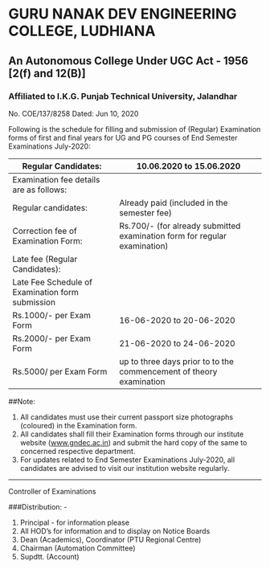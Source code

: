 # GURU NANAK DEV ENGINEERING COLLEGE, LUDHIANA
## An Autonomous College Under UGC Act - 1956 [2(f) and 12(B)]
### Affiliated to I.K.G. Punjab Technical University, Jalandhar

No. COE/137/8258 Dated: Jun 10, 2020

Following is the schedule for filling and submission of (Regular) Examination forms of first and final years for UG and PG courses of End Semester Examinations July-2020:

|Regular Candidates:|10.06.2020 to 15.06.2020|
|---|---|
|Examination fee details are as follows:| |
|Regular candidates:|Already paid (included in the semester fee)|
|Correction fee of Examination Form:|Rs.700/- (for already submitted examination form for regular examination)|
|Late fee (Regular Candidates):||
|Late Fee Schedule of Examination form submission||
|Rs.1000/- per Exam Form|16-06-2020 to 20-06-2020|
|Rs.2000/- per Exam Form|21-06-2020 to 24-06-2020| 
|Rs.5000/ per Exam Form|up to three days prior to to the commencement of theory examination|

##Note:

1. All candidates must use their current passport size photographs (coloured) in the Examination form.
1. All  candidates shall fill their Examination forms through our institute website (www.gndec.ac.in) and submit the hard copy of the same to concerned respective department.
1. For updates related to End Semester Examinations July-2020, all candidates are advised to visit our institution website regularly.

---
Controller of Examinations

###Distribution: -
1. Principal - for information please
1. All HOD’s for information and to display on Notice Boards
1. Dean (Academics), Coordinator (PTU Regional Centre)
1. Chairman (Automation Committee)
1. Supdtt. (Account)
